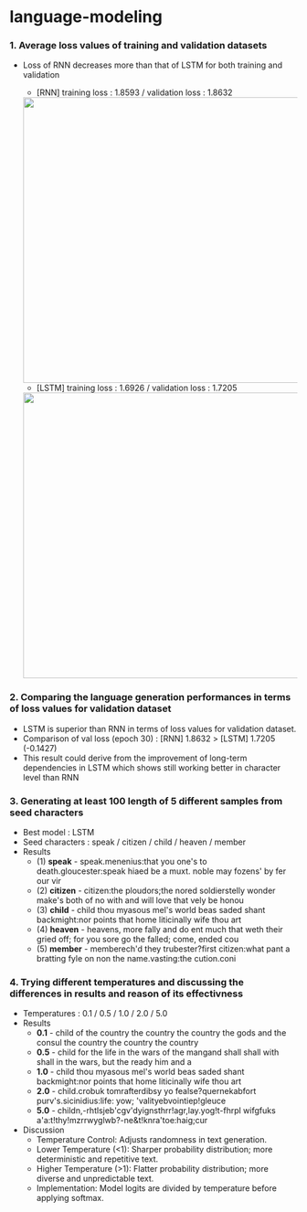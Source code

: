 # language-modeling
### 1. Average loss values of training and validation datasets 
- Loss of RNN decreases more than that of LSTM for both training and validation
  - [RNN] training loss : 1.8593 / validation loss : 1.8632
  <img src="https://github.com/jiwwnn/language-modeling/assets/134251617/8d51483f-7c37-43d1-8908-9da5a1ffead9" width='500'>

  - [LSTM] training loss : 1.6926 / validation loss : 1.7205
  <img src="https://github.com/jiwwnn/language-modeling/assets/134251617/ea25d946-11bc-4a12-b5b1-a291bcc15353" width='500'>

### 2. Comparing the language generation performances in terms of loss values for validation dataset
  - LSTM is superior than RNN in terms of loss values for validation dataset.
  - Comparison of val loss (epoch 30) : [RNN] 1.8632  > [LSTM] 1.7205 (-0.1427)
  - This result could derive from the improvement of long-term dependencies in LSTM which shows still working better in character level than RNN

### 3. Generating at least 100 length of 5 different samples from seed characters
- Best model : LSTM
- Seed characters : speak / citizen / child / heaven / member
- Results
  - (1) **speak** - speak.menenius:that you one's to death.gloucester:speak hiaed be a muxt. noble may fozens' by fer our vir
  - (2) **citizen** - citizen:the ploudors;the nored soldierstelly wonder make's both of no with and will love that vely be honou
  - (3) **child** - child thou myasous mel's world beas saded shant backmight:nor points that home liticinally wife thou art
  - (4) **heaven** - heavens, more fally and do ent much that weth their gried off; for you sore go the falled; come, ended cou
  - (5) **member** - memberech'd they trubester?first citizen:what pant a bratting fyle on non the name.vasting:the cution.coni

### 4. Trying different temperatures and discussing the differences in results and reason of its effectivness
- Temperatures : 0.1 / 0.5 / 1.0 / 2.0 / 5.0
- Results 
  - **0.1** - child of the country the country the country the gods and the consul the country the country the country
  - **0.5** - child for the life in the wars of the mangand shall shall with shall in the wars, but the ready him and a
  - **1.0** - child thou myasous mel's world beas saded shant backmight:nor points that home liticinally wife thou art
  - **2.0** - child.crobuk tomrafterdibsy yo fealse?quernekabfort purv's.sicinidius:life: yow; 'valityebvointiep!gleuce
  - **5.0** - childn,-rhtlsjeb'cgv'dyignsthrr!agr,lay.yog!t-fhrpl wifgfuks a'a:t!thy!mzrrwyglwb?-ne&t!knra'toe:haig;cur
- Discussion
  - Temperature Control: Adjusts randomness in text generation.
  - Lower Temperature (<1): Sharper probability distribution; more deterministic and repetitive text.
  - Higher Temperature (>1): Flatter probability distribution; more diverse and unpredictable text.
  - Implementation: Model logits are divided by temperature before applying softmax.
  
